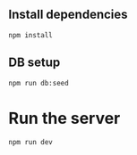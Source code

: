 ## Install dependencies
```
npm install
```

## DB setup
```
npm run db:seed
```

# Run the server
```
npm run dev
```
